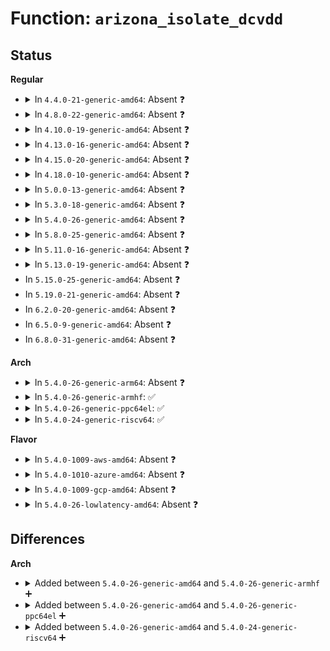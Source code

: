 # Function: <code>arizona_isolate_dcvdd</code>

## Status
<b>Regular</b>
<ul>
<li>
<details>
<summary>In <code>4.4.0-21-generic-amd64</code>: Absent ❓</summary>

```json
{
  "name": "arizona_isolate_dcvdd",
  "collision_type": "Unique Static",
  "inline_type": "Selective",
  "funcs": [
    {
      "addr": 18446744071584598560,
      "name": "arizona_isolate_dcvdd",
      "external": false,
      "loc": "drivers/mfd/arizona-core.c:464",
      "file": "drivers/mfd/arizona-core.c",
      "inline": "not declared, inlined",
      "caller_inline": [],
      "caller_func": [
        "drivers/mfd/arizona-core.c:arizona_runtime_suspend",
        "drivers/mfd/arizona-core.c:arizona_runtime_suspend"
      ]
    }
  ],
  "symbols": [
    {
      "addr": 18446744071584598560,
      "name": "arizona_isolate_dcvdd.isra.6",
      "section": ".text",
      "bind": "STB_LOCAL",
      "size": 71
    }
  ]
}
```
</details>
</li>
<li>
<details>
<summary>In <code>4.8.0-22-generic-amd64</code>: Absent ❓</summary>

```json
{
  "name": "arizona_isolate_dcvdd",
  "collision_type": "Unique Static",
  "inline_type": "Selective",
  "funcs": [
    {
      "addr": 18446744071584946896,
      "name": "arizona_isolate_dcvdd",
      "external": false,
      "loc": "drivers/mfd/arizona-core.c:464",
      "file": "drivers/mfd/arizona-core.c",
      "inline": "not declared, inlined",
      "caller_inline": [],
      "caller_func": [
        "drivers/mfd/arizona-core.c:arizona_runtime_suspend",
        "drivers/mfd/arizona-core.c:arizona_runtime_suspend"
      ]
    }
  ],
  "symbols": [
    {
      "addr": 18446744071584946896,
      "name": "arizona_isolate_dcvdd.isra.6",
      "section": ".text",
      "bind": "STB_LOCAL",
      "size": 84
    }
  ]
}
```
</details>
</li>
<li>
<details>
<summary>In <code>4.10.0-19-generic-amd64</code>: Absent ❓</summary>

```json
{
  "name": "arizona_isolate_dcvdd",
  "collision_type": "Unique Static",
  "inline_type": "Selective",
  "funcs": [
    {
      "addr": 18446744071585130048,
      "name": "arizona_isolate_dcvdd",
      "external": false,
      "loc": "drivers/mfd/arizona-core.c:479",
      "file": "drivers/mfd/arizona-core.c",
      "inline": "not declared, inlined",
      "caller_inline": [],
      "caller_func": [
        "drivers/mfd/arizona-core.c:arizona_runtime_suspend",
        "drivers/mfd/arizona-core.c:arizona_runtime_suspend"
      ]
    }
  ],
  "symbols": [
    {
      "addr": 18446744071585130048,
      "name": "arizona_isolate_dcvdd.isra.6",
      "section": ".text",
      "bind": "STB_LOCAL",
      "size": 84
    }
  ]
}
```
</details>
</li>
<li>
<details>
<summary>In <code>4.13.0-16-generic-amd64</code>: Absent ❓</summary>

```json
{
  "name": "arizona_isolate_dcvdd",
  "collision_type": "Unique Static",
  "inline_type": "Selective",
  "funcs": [
    {
      "addr": 18446744071585211584,
      "name": "arizona_isolate_dcvdd",
      "external": false,
      "loc": "drivers/mfd/arizona-core.c:470",
      "file": "drivers/mfd/arizona-core.c",
      "inline": "not declared, inlined",
      "caller_inline": [],
      "caller_func": [
        "drivers/mfd/arizona-core.c:arizona_runtime_suspend",
        "drivers/mfd/arizona-core.c:arizona_runtime_suspend"
      ]
    }
  ],
  "symbols": [
    {
      "addr": 18446744071585211584,
      "name": "arizona_isolate_dcvdd.isra.6",
      "section": ".text",
      "bind": "STB_LOCAL",
      "size": 79
    }
  ]
}
```
</details>
</li>
<li>
<details>
<summary>In <code>4.15.0-20-generic-amd64</code>: Absent ❓</summary>

```json
{
  "name": "arizona_isolate_dcvdd",
  "collision_type": "Unique Static",
  "inline_type": "Selective",
  "funcs": [
    {
      "addr": 18446744071585639728,
      "name": "arizona_isolate_dcvdd",
      "external": false,
      "loc": "drivers/mfd/arizona-core.c:470",
      "file": "drivers/mfd/arizona-core.c",
      "inline": "not declared, inlined",
      "caller_inline": [],
      "caller_func": [
        "drivers/mfd/arizona-core.c:arizona_runtime_suspend",
        "drivers/mfd/arizona-core.c:arizona_runtime_suspend"
      ]
    }
  ],
  "symbols": [
    {
      "addr": 18446744071585639728,
      "name": "arizona_isolate_dcvdd.isra.6",
      "section": ".text",
      "bind": "STB_LOCAL",
      "size": 79
    }
  ]
}
```
</details>
</li>
<li>
<details>
<summary>In <code>4.18.0-10-generic-amd64</code>: Absent ❓</summary>

```json
{
  "name": "arizona_isolate_dcvdd",
  "collision_type": "Unique Static",
  "inline_type": "Selective",
  "funcs": [
    {
      "addr": 18446744071585884208,
      "name": "arizona_isolate_dcvdd",
      "external": false,
      "loc": "drivers/mfd/arizona-core.c:469",
      "file": "drivers/mfd/arizona-core.c",
      "inline": "not declared, inlined",
      "caller_inline": [],
      "caller_func": [
        "drivers/mfd/arizona-core.c:arizona_runtime_suspend",
        "drivers/mfd/arizona-core.c:arizona_runtime_suspend"
      ]
    }
  ],
  "symbols": [
    {
      "addr": 18446744071585884208,
      "name": "arizona_isolate_dcvdd.isra.6",
      "section": ".text",
      "bind": "STB_LOCAL",
      "size": 85
    }
  ]
}
```
</details>
</li>
<li>
<details>
<summary>In <code>5.0.0-13-generic-amd64</code>: Absent ❓</summary>

```json
{
  "name": "arizona_isolate_dcvdd",
  "collision_type": "Unique Static",
  "inline_type": "Selective",
  "funcs": [
    {
      "addr": 18446744071586019952,
      "name": "arizona_isolate_dcvdd",
      "external": false,
      "loc": "drivers/mfd/arizona-core.c:487",
      "file": "drivers/mfd/arizona-core.c",
      "inline": "not declared, inlined",
      "caller_inline": [],
      "caller_func": [
        "drivers/mfd/arizona-core.c:arizona_runtime_suspend",
        "drivers/mfd/arizona-core.c:arizona_runtime_suspend"
      ]
    }
  ],
  "symbols": [
    {
      "addr": 18446744071586019952,
      "name": "arizona_isolate_dcvdd.isra.6",
      "section": ".text",
      "bind": "STB_LOCAL",
      "size": 85
    }
  ]
}
```
</details>
</li>
<li>
<details>
<summary>In <code>5.3.0-18-generic-amd64</code>: Absent ❓</summary>

```json
{
  "name": "arizona_isolate_dcvdd",
  "collision_type": "Unique Static",
  "inline_type": "Selective",
  "funcs": [
    {
      "addr": 0,
      "name": "arizona_isolate_dcvdd",
      "external": false,
      "loc": "drivers/mfd/arizona-core.c:484",
      "file": "drivers/mfd/arizona-core.c",
      "inline": "not declared, inlined",
      "caller_inline": [],
      "caller_func": [
        "drivers/mfd/arizona-core.c:arizona_runtime_suspend",
        "drivers/mfd/arizona-core.c:arizona_runtime_suspend"
      ]
    }
  ],
  "symbols": [
    {
      "addr": 18446744071586262608,
      "name": "arizona_isolate_dcvdd.isra.0",
      "section": ".text",
      "bind": "STB_LOCAL",
      "size": 60
    },
    {
      "addr": 18446744071586267128,
      "name": "arizona_isolate_dcvdd.isra.0.cold",
      "section": ".text",
      "bind": "STB_LOCAL",
      "size": 28
    }
  ]
}
```
</details>
</li>
<li>
<details>
<summary>In <code>5.4.0-26-generic-amd64</code>: Absent ❓</summary>

```json
{
  "name": "arizona_isolate_dcvdd",
  "collision_type": "Unique Static",
  "inline_type": "Selective",
  "funcs": [
    {
      "addr": 0,
      "name": "arizona_isolate_dcvdd",
      "external": false,
      "loc": "drivers/mfd/arizona-core.c:484",
      "file": "drivers/mfd/arizona-core.c",
      "inline": "not declared, inlined",
      "caller_inline": [],
      "caller_func": [
        "drivers/mfd/arizona-core.c:arizona_runtime_suspend",
        "drivers/mfd/arizona-core.c:arizona_runtime_suspend"
      ]
    }
  ],
  "symbols": [
    {
      "addr": 18446744071586410832,
      "name": "arizona_isolate_dcvdd.isra.0",
      "section": ".text",
      "bind": "STB_LOCAL",
      "size": 60
    },
    {
      "addr": 18446744071586415352,
      "name": "arizona_isolate_dcvdd.isra.0.cold",
      "section": ".text",
      "bind": "STB_LOCAL",
      "size": 28
    }
  ]
}
```
</details>
</li>
<li>
<details>
<summary>In <code>5.8.0-25-generic-amd64</code>: Absent ❓</summary>

```json
{
  "name": "arizona_isolate_dcvdd",
  "collision_type": "Unique Static",
  "inline_type": "Full",
  "funcs": [
    {
      "addr": 18446744071587189317,
      "name": "arizona_isolate_dcvdd",
      "external": false,
      "loc": "drivers/mfd/arizona-core.c:484",
      "file": "drivers/mfd/arizona-core.c",
      "inline": "not declared, inlined",
      "caller_inline": [
        "drivers/mfd/arizona-core.c:arizona_runtime_suspend",
        "drivers/mfd/arizona-core.c:arizona_runtime_suspend",
        "drivers/mfd/arizona-core.c:arizona_runtime_suspend"
      ],
      "caller_func": []
    }
  ],
  "symbols": []
}
```
</details>
</li>
<li>
<details>
<summary>In <code>5.11.0-16-generic-amd64</code>: Absent ❓</summary>

```json
{
  "name": "arizona_isolate_dcvdd",
  "collision_type": "Unique Static",
  "inline_type": "Full",
  "funcs": [
    {
      "addr": 18446744071587270032,
      "name": "arizona_isolate_dcvdd",
      "external": false,
      "loc": "drivers/mfd/arizona-core.c:484",
      "file": "drivers/mfd/arizona-core.c",
      "inline": "not declared, inlined",
      "caller_inline": [
        "drivers/mfd/arizona-core.c:arizona_runtime_suspend",
        "drivers/mfd/arizona-core.c:arizona_runtime_suspend",
        "drivers/mfd/arizona-core.c:arizona_runtime_suspend"
      ],
      "caller_func": []
    }
  ],
  "symbols": []
}
```
</details>
</li>
<li>
<details>
<summary>In <code>5.13.0-19-generic-amd64</code>: Absent ❓</summary>

```json
{
  "name": "arizona_isolate_dcvdd",
  "collision_type": "Unique Static",
  "inline_type": "Full",
  "funcs": [
    {
      "addr": 18446744071587158322,
      "name": "arizona_isolate_dcvdd",
      "external": false,
      "loc": "drivers/mfd/arizona-core.c:484",
      "file": "drivers/mfd/arizona-core.c",
      "inline": "not declared, inlined",
      "caller_inline": [
        "drivers/mfd/arizona-core.c:arizona_runtime_suspend",
        "drivers/mfd/arizona-core.c:arizona_runtime_suspend",
        "drivers/mfd/arizona-core.c:arizona_runtime_suspend"
      ],
      "caller_func": []
    }
  ],
  "symbols": []
}
```
</details>
</li>
<li>
In <code>5.15.0-25-generic-amd64</code>: Absent ❓
</li>
<li>
In <code>5.19.0-21-generic-amd64</code>: Absent ❓
</li>
<li>
In <code>6.2.0-20-generic-amd64</code>: Absent ❓
</li>
<li>
In <code>6.5.0-9-generic-amd64</code>: Absent ❓
</li>
<li>
In <code>6.8.0-31-generic-amd64</code>: Absent ❓
</li>
</ul>
<b>Arch</b>
<ul>
<li>
<details>
<summary>In <code>5.4.0-26-generic-arm64</code>: Absent ❓</summary>

```json
{
  "name": "arizona_isolate_dcvdd",
  "collision_type": "Unique Static",
  "inline_type": "Selective",
  "funcs": [
    {
      "addr": 18446603336499273512,
      "name": "arizona_isolate_dcvdd",
      "external": false,
      "loc": "drivers/mfd/arizona-core.c:484",
      "file": "drivers/mfd/arizona-core.c",
      "inline": "not declared, inlined",
      "caller_inline": [],
      "caller_func": [
        "drivers/mfd/arizona-core.c:arizona_runtime_suspend",
        "drivers/mfd/arizona-core.c:arizona_runtime_suspend"
      ]
    }
  ],
  "symbols": [
    {
      "addr": 18446603336499273512,
      "name": "arizona_isolate_dcvdd.isra.0",
      "section": ".text",
      "bind": "STB_LOCAL",
      "size": 108
    }
  ]
}
```
</details>
</li>
<li>
<details>
<summary>In <code>5.4.0-26-generic-armhf</code>: ✅</summary>

```c
int arizona_isolate_dcvdd(struct arizona * arizona)
```

```json
{
  "name": "arizona_isolate_dcvdd",
  "collision_type": "Unique Static",
  "inline_type": "No",
  "funcs": [
    {
      "addr": 3231795188,
      "name": "arizona_isolate_dcvdd",
      "external": false,
      "loc": "drivers/mfd/arizona-core.c:484",
      "file": "drivers/mfd/arizona-core.c",
      "inline": "seen, unknown",
      "caller_inline": [],
      "caller_func": [
        "drivers/mfd/arizona-core.c:arizona_runtime_suspend",
        "drivers/mfd/arizona-core.c:arizona_runtime_suspend"
      ]
    }
  ],
  "symbols": [
    {
      "addr": 3231795188,
      "name": "arizona_isolate_dcvdd",
      "section": ".text",
      "bind": "STB_LOCAL",
      "size": 108
    }
  ]
}
```
</details>
</li>
<li>
<details>
<summary>In <code>5.4.0-26-generic-ppc64el</code>: ✅</summary>

```c
int arizona_isolate_dcvdd(struct arizona * arizona)
```

```json
{
  "name": "arizona_isolate_dcvdd",
  "collision_type": "Unique Static",
  "inline_type": "No",
  "funcs": [
    {
      "addr": 13835058055292460896,
      "name": "arizona_isolate_dcvdd",
      "external": false,
      "loc": "drivers/mfd/arizona-core.c:484",
      "file": "drivers/mfd/arizona-core.c",
      "inline": "seen, unknown",
      "caller_inline": [],
      "caller_func": [
        "drivers/mfd/arizona-core.c:arizona_runtime_suspend",
        "drivers/mfd/arizona-core.c:arizona_runtime_suspend"
      ]
    }
  ],
  "symbols": [
    {
      "addr": 13835058055292460896,
      "name": "arizona_isolate_dcvdd",
      "section": ".text",
      "bind": "STB_LOCAL",
      "size": 140
    }
  ]
}
```
</details>
</li>
<li>
<details>
<summary>In <code>5.4.0-24-generic-riscv64</code>: ✅</summary>

```c
int arizona_isolate_dcvdd(struct arizona * arizona)
```

```json
{
  "name": "arizona_isolate_dcvdd",
  "collision_type": "Unique Static",
  "inline_type": "No",
  "funcs": [
    {
      "addr": 18446743936276527812,
      "name": "arizona_isolate_dcvdd",
      "external": false,
      "loc": "drivers/mfd/arizona-core.c:484",
      "file": "drivers/mfd/arizona-core.c",
      "inline": "seen, unknown",
      "caller_inline": [],
      "caller_func": [
        "drivers/mfd/arizona-core.c:arizona_runtime_suspend",
        "drivers/mfd/arizona-core.c:arizona_runtime_suspend"
      ]
    }
  ],
  "symbols": [
    {
      "addr": 18446743936276527812,
      "name": "arizona_isolate_dcvdd",
      "section": ".text",
      "bind": "STB_LOCAL",
      "size": 88
    }
  ]
}
```
</details>
</li>
</ul>
<b>Flavor</b>
<ul>
<li>
<details>
<summary>In <code>5.4.0-1009-aws-amd64</code>: Absent ❓</summary>

```json
{
  "name": "arizona_isolate_dcvdd",
  "collision_type": "Unique Static",
  "inline_type": "Selective",
  "funcs": [
    {
      "addr": 0,
      "name": "arizona_isolate_dcvdd",
      "external": false,
      "loc": "drivers/mfd/arizona-core.c:484",
      "file": "drivers/mfd/arizona-core.c",
      "inline": "not declared, inlined",
      "caller_inline": [],
      "caller_func": [
        "drivers/mfd/arizona-core.c:arizona_runtime_suspend",
        "drivers/mfd/arizona-core.c:arizona_runtime_suspend"
      ]
    }
  ],
  "symbols": [
    {
      "addr": 18446744071586164400,
      "name": "arizona_isolate_dcvdd.isra.0",
      "section": ".text",
      "bind": "STB_LOCAL",
      "size": 60
    },
    {
      "addr": 18446744071586168920,
      "name": "arizona_isolate_dcvdd.isra.0.cold",
      "section": ".text",
      "bind": "STB_LOCAL",
      "size": 28
    }
  ]
}
```
</details>
</li>
<li>
<details>
<summary>In <code>5.4.0-1010-azure-amd64</code>: Absent ❓</summary>

```json
{
  "name": "arizona_isolate_dcvdd",
  "collision_type": "Unique Static",
  "inline_type": "Selective",
  "funcs": [
    {
      "addr": 0,
      "name": "arizona_isolate_dcvdd",
      "external": false,
      "loc": "drivers/mfd/arizona-core.c:484",
      "file": "drivers/mfd/arizona-core.c",
      "inline": "not declared, inlined",
      "caller_inline": [],
      "caller_func": [
        "drivers/mfd/arizona-core.c:arizona_runtime_suspend",
        "drivers/mfd/arizona-core.c:arizona_runtime_suspend"
      ]
    }
  ],
  "symbols": [
    {
      "addr": 18446744071585983680,
      "name": "arizona_isolate_dcvdd.isra.0",
      "section": ".text",
      "bind": "STB_LOCAL",
      "size": 60
    },
    {
      "addr": 18446744071585988200,
      "name": "arizona_isolate_dcvdd.isra.0.cold",
      "section": ".text",
      "bind": "STB_LOCAL",
      "size": 28
    }
  ]
}
```
</details>
</li>
<li>
<details>
<summary>In <code>5.4.0-1009-gcp-amd64</code>: Absent ❓</summary>

```json
{
  "name": "arizona_isolate_dcvdd",
  "collision_type": "Unique Static",
  "inline_type": "Selective",
  "funcs": [
    {
      "addr": 0,
      "name": "arizona_isolate_dcvdd",
      "external": false,
      "loc": "drivers/mfd/arizona-core.c:484",
      "file": "drivers/mfd/arizona-core.c",
      "inline": "not declared, inlined",
      "caller_inline": [],
      "caller_func": [
        "drivers/mfd/arizona-core.c:arizona_runtime_suspend",
        "drivers/mfd/arizona-core.c:arizona_runtime_suspend"
      ]
    }
  ],
  "symbols": [
    {
      "addr": 18446744071586358800,
      "name": "arizona_isolate_dcvdd.isra.0",
      "section": ".text",
      "bind": "STB_LOCAL",
      "size": 60
    },
    {
      "addr": 18446744071586363320,
      "name": "arizona_isolate_dcvdd.isra.0.cold",
      "section": ".text",
      "bind": "STB_LOCAL",
      "size": 28
    }
  ]
}
```
</details>
</li>
<li>
<details>
<summary>In <code>5.4.0-26-lowlatency-amd64</code>: Absent ❓</summary>

```json
{
  "name": "arizona_isolate_dcvdd",
  "collision_type": "Unique Static",
  "inline_type": "Selective",
  "funcs": [
    {
      "addr": 0,
      "name": "arizona_isolate_dcvdd",
      "external": false,
      "loc": "drivers/mfd/arizona-core.c:484",
      "file": "drivers/mfd/arizona-core.c",
      "inline": "not declared, inlined",
      "caller_inline": [],
      "caller_func": [
        "drivers/mfd/arizona-core.c:arizona_runtime_suspend",
        "drivers/mfd/arizona-core.c:arizona_runtime_suspend"
      ]
    }
  ],
  "symbols": [
    {
      "addr": 18446744071586470480,
      "name": "arizona_isolate_dcvdd.isra.0",
      "section": ".text",
      "bind": "STB_LOCAL",
      "size": 60
    },
    {
      "addr": 18446744071586475000,
      "name": "arizona_isolate_dcvdd.isra.0.cold",
      "section": ".text",
      "bind": "STB_LOCAL",
      "size": 28
    }
  ]
}
```
</details>
</li>
</ul>

## Differences
<b>Arch</b>
<ul>
<li>
<details>
<summary>Added between <code>5.4.0-26-generic-amd64</code> and <code>5.4.0-26-generic-armhf</code> ➕</summary>

```c
int arizona_isolate_dcvdd(struct arizona * arizona)
```
</details>
</li>
<li>
<details>
<summary>Added between <code>5.4.0-26-generic-amd64</code> and <code>5.4.0-26-generic-ppc64el</code> ➕</summary>

```c
int arizona_isolate_dcvdd(struct arizona * arizona)
```
</details>
</li>
<li>
<details>
<summary>Added between <code>5.4.0-26-generic-amd64</code> and <code>5.4.0-24-generic-riscv64</code> ➕</summary>

```c
int arizona_isolate_dcvdd(struct arizona * arizona)
```
</details>
</li>
</ul>
